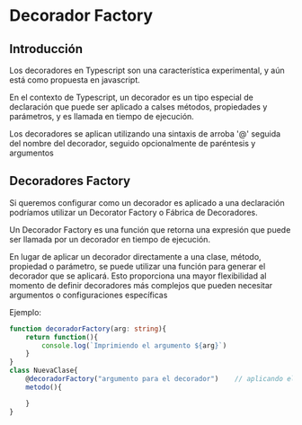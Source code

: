# Decorador Factory

## Introducción

Los decoradores en Typescript son una característica experimental, y aún está como propuesta en javascript.

En el contexto de Typescript, un decorador es un tipo especial de declaración que puede ser aplicado a calses métodos, propiedades y parámetros, y es llamada en tiempo de ejecución.

Los decoradores se aplican utilizando una sintaxis de arroba '@' seguida del nombre del decorador, seguido opcionalmente de paréntesis y argumentos

## Decoradores Factory

Si queremos configurar como un decorador es aplicado a una declaración podríamos utilizar un Decorator Factory o Fábrica de Decoradores.

Un Decorador Factory es una función que retorna una expresión que puede ser llamada por un decorador en tiempo de ejecución.

En lugar de aplicar un decorador directamente a una clase, método, propiedad o parámetro, se puede utilizar una función para generar el decorador que se aplicará. Esto proporciona una mayor flexibilidad al momento de definir decoradores más complejos que pueden necesitar argumentos o configuraciones específicas

Ejemplo:
```ts
function decoradorFactory(arg: string){
    return function(){
        console.log(`Imprimiendo el argumento ${arg}`)
    }
}
class NuevaClase{
    @decoradorFactory("argumento para el decorador")    // aplicando el decoradorFactory en este metodo
    metodo(){

    }
}
```